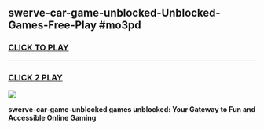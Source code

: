 
## swerve-car-game-unblocked-Unblocked-Games-Free-Play #mo3pd
<h3>
<a href="https://us.freeplayer.one?title=swerve-car-game-unblocked&ref=9M">CLICK TO PLAY</a></h3>
<hr>

<h3>
<a href="https://us.freeplayer.one?title=swerve-car-game-unblocked&ref=9M">CLICK 2 PLAY</a>
  
</h3>

<a href="https://us.freeplayer.one?title=swerve-car-game-unblocked&ref=9M"><img src="https://clearcache.store/games.png"></a>


**swerve-car-game-unblocked games unblocked: Your Gateway to Fun and Accessible Online Gaming**
